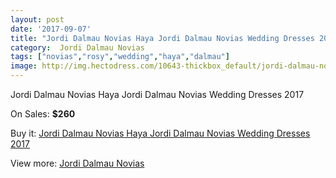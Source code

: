 ```yaml
---
layout: post
date: '2017-09-07'
title: "Jordi Dalmau Novias Haya Jordi Dalmau Novias Wedding Dresses 2017"
category:  Jordi Dalmau Novias
tags: ["novias","rosy","wedding","haya","dalmau"]
image: http://img.hectodress.com/10643-thickbox_default/jordi-dalmau-novias-haya-jordi-dalmau-novias-wedding-dresses-2013.jpg
---
```

Jordi Dalmau Novias Haya Jordi Dalmau Novias Wedding Dresses 2017

On Sales: **$260**
<a href="https://www.hectodress.com/-jordi-dalmau-novias/5252-jordi-dalmau-novias-haya-jordi-dalmau-novias-wedding-dresses-2013.html"><amp-img layout="responsive" width="600" height="600" src="//img.hectodress.com/10643-thickbox_default/jordi-dalmau-novias-haya-jordi-dalmau-novias-wedding-dresses-2013.jpg" alt="Jordi Dalmau Novias Haya Jordi Dalmau Novias Wedding Dresses 2017 0" /></a>
<a href="https://www.hectodress.com/-jordi-dalmau-novias/5252-jordi-dalmau-novias-haya-jordi-dalmau-novias-wedding-dresses-2013.html"><amp-img layout="responsive" width="600" height="600" src="//img.hectodress.com/10644-thickbox_default/jordi-dalmau-novias-haya-jordi-dalmau-novias-wedding-dresses-2013.jpg" alt="Jordi Dalmau Novias Haya Jordi Dalmau Novias Wedding Dresses 2017 1" /></a>

Buy it: [Jordi Dalmau Novias Haya Jordi Dalmau Novias Wedding Dresses 2017](https://www.hectodress.com/-jordi-dalmau-novias/5252-jordi-dalmau-novias-haya-jordi-dalmau-novias-wedding-dresses-2013.html "Jordi Dalmau Novias Haya Jordi Dalmau Novias Wedding Dresses 2017")

View more: [ Jordi Dalmau Novias](https://www.hectodress.com/87--jordi-dalmau-novias " Jordi Dalmau Novias")